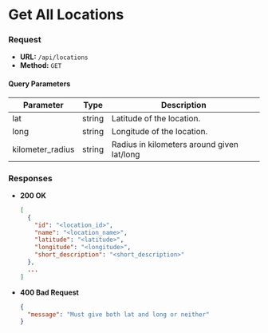 # Get All Locations

### Request

- **URL:** `/api/locations`
- **Method:** `GET`

#### Query Parameters

| Parameter        | Type   | Description                                |
| ---------------- | ------ | ------------------------------------------ |
| lat              | string | Latitude of the location.                  |
| long             | string | Longitude of the location.                 |
| kilometer_radius | string | Radius in kilometers around given lat/long |

### Responses

- **200 OK**
  ```json
  [
    {
      "id": "<location_id>",
      "name": "<location_name>",
      "latitude": "<latitude>",
      "longitude": "<longitude>",
      "short_description": "<short_description>"
    },
    ...
  ]
  ```
- **400 Bad Request**
  ```json
  {
    "message": "Must give both lat and long or neither"
  }
  ```
